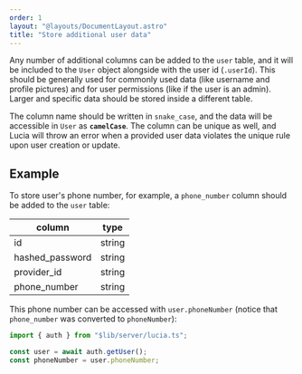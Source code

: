 ```yaml
---
order: 1
layout: "@layouts/DocumentLayout.astro"
title: "Store additional user data"
---
```


Any number of additional columns can be added to the `user` table, and it will be included to the `User` object alongside with the user id (`.userId`). This should be generally used for commonly used data (like username and profile pictures) and for user permissions (like if the user is an admin). Larger and specific data should be stored inside a different table.

The column name should be written in `snake_case`, and the data will be accessible in `User` as **`camelCase`**. The column can be unique as well, and Lucia will throw an error when a provided user data violates the unique rule upon user creation or update.

## Example

To store user's phone number, for example, a `phone_number` column should be added to the `user` table:

| column          | type   |
| --------------- | ------ |
| id              | string |
| hashed_password | string |
| provider_id     | string |
| phone_number    | string |

This phone number can be accessed with `user.phoneNumber` (notice that `phone_number` was converted to `phoneNumber`):

```ts
import { auth } from "$lib/server/lucia.ts";

const user = await auth.getUser();
const phoneNumber = user.phoneNumber;
```
